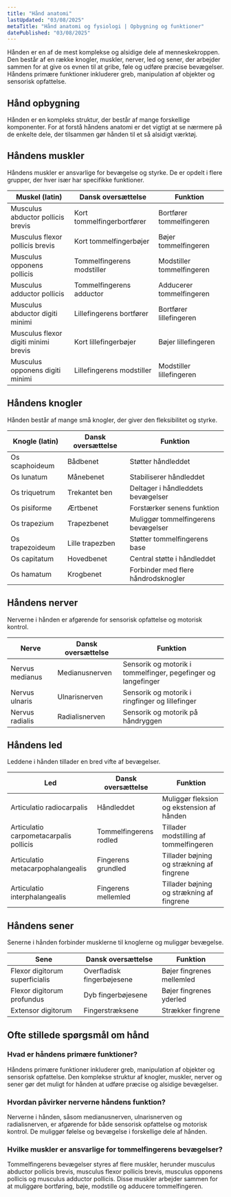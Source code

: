 ```yaml
---
title: "Hånd anatomi"
lastUpdated: "03/08/2025"
metaTitle: "Hånd anatomi og fysiologi | Opbygning og funktioner"
datePublished: "03/08/2025"
---
```


Hånden er en af de mest komplekse og alsidige dele af menneskekroppen. Den består af en række knogler, muskler, nerver, led og sener, der arbejder sammen for at give os evnen til at gribe, føle og udføre præcise bevægelser. Håndens primære funktioner inkluderer greb, manipulation af objekter og sensorisk opfattelse.

## Hånd opbygning

Hånden er en kompleks struktur, der består af mange forskellige komponenter. For at forstå håndens anatomi er det vigtigt at se nærmere på de enkelte dele, der tilsammen gør hånden til et så alsidigt værktøj.

## Håndens muskler

Håndens muskler er ansvarlige for bevægelse og styrke. De er opdelt i flere grupper, der hver især har specifikke funktioner.

| Muskel (latin) | Dansk oversættelse | Funktion |
|----------------|--------------------|----------|
| Musculus abductor pollicis brevis | Kort tommelfingerbortfører | Bortfører tommelfingeren |
| Musculus flexor pollicis brevis | Kort tommelfingerbøjer | Bøjer tommelfingeren |
| Musculus opponens pollicis | Tommelfingerens modstiller | Modstiller tommelfingeren |
| Musculus adductor pollicis | Tommelfingerens adductor | Adducerer tommelfingeren |
| Musculus abductor digiti minimi | Lillefingerens bortfører | Bortfører lillefingeren |
| Musculus flexor digiti minimi brevis | Kort lillefingerbøjer | Bøjer lillefingeren |
| Musculus opponens digiti minimi | Lillefingerens modstiller | Modstiller lillefingeren |

## Håndens knogler

Hånden består af mange små knogler, der giver den fleksibilitet og styrke.

| Knogle (latin) | Dansk oversættelse | Funktion |
|----------------|--------------------|----------|
| Os scaphoideum | Bådbenet | Støtter håndleddet |
| Os lunatum | Månebenet | Stabiliserer håndleddet |
| Os triquetrum | Trekantet ben | Deltager i håndleddets bevægelser |
| Os pisiforme | Ærtbenet | Forstærker senens funktion |
| Os trapezium | Trapezbenet | Muliggør tommelfingerens bevægelser |
| Os trapezoideum | Lille trapezben | Støtter tommelfingerens base |
| Os capitatum | Hovedbenet | Central støtte i håndleddet |
| Os hamatum | Krogbenet | Forbinder med flere håndrodsknogler |

## Håndens nerver

Nerverne i hånden er afgørende for sensorisk opfattelse og motorisk kontrol.

| Nerve | Dansk oversættelse | Funktion |
|-------|--------------------|----------|
| Nervus medianus | Medianusnerven | Sensorik og motorik i tommelfinger, pegefinger og langefinger |
| Nervus ulnaris | Ulnarisnerven | Sensorik og motorik i ringfinger og lillefinger |
| Nervus radialis | Radialisnerven | Sensorik og motorik på håndryggen |

## Håndens led

Leddene i hånden tillader en bred vifte af bevægelser.

| Led | Dansk oversættelse | Funktion |
|-----|--------------------|----------|
| Articulatio radiocarpalis | Håndleddet | Muliggør fleksion og ekstension af hånden |
| Articulatio carpometacarpalis pollicis | Tommelfingerens rodled | Tillader modstilling af tommelfingeren |
| Articulatio metacarpophalangealis | Fingerens grundled | Tillader bøjning og strækning af fingrene |
| Articulatio interphalangealis | Fingerens mellemled | Tillader bøjning og strækning af fingrene |

## Håndens sener

Senerne i hånden forbinder musklerne til knoglerne og muliggør bevægelse.

| Sene | Dansk oversættelse | Funktion |
|------|--------------------|----------|
| Flexor digitorum superficialis | Overfladisk fingerbøjesene | Bøjer fingrenes mellemled |
| Flexor digitorum profundus | Dyb fingerbøjesene | Bøjer fingrenes yderled |
| Extensor digitorum | Fingerstræksene | Strækker fingrene |

## Ofte stillede spørgsmål om hånd

### Hvad er håndens primære funktioner?

Håndens primære funktioner inkluderer greb, manipulation af objekter og sensorisk opfattelse. Den komplekse struktur af knogler, muskler, nerver og sener gør det muligt for hånden at udføre præcise og alsidige bevægelser.

### Hvordan påvirker nerverne håndens funktion?

Nerverne i hånden, såsom medianusnerven, ulnarisnerven og radialisnerven, er afgørende for både sensorisk opfattelse og motorisk kontrol. De muliggør følelse og bevægelse i forskellige dele af hånden.

### Hvilke muskler er ansvarlige for tommelfingerens bevægelser?

Tommelfingerens bevægelser styres af flere muskler, herunder musculus abductor pollicis brevis, musculus flexor pollicis brevis, musculus opponens pollicis og musculus adductor pollicis. Disse muskler arbejder sammen for at muliggøre bortføring, bøje, modstille og adducere tommelfingeren.